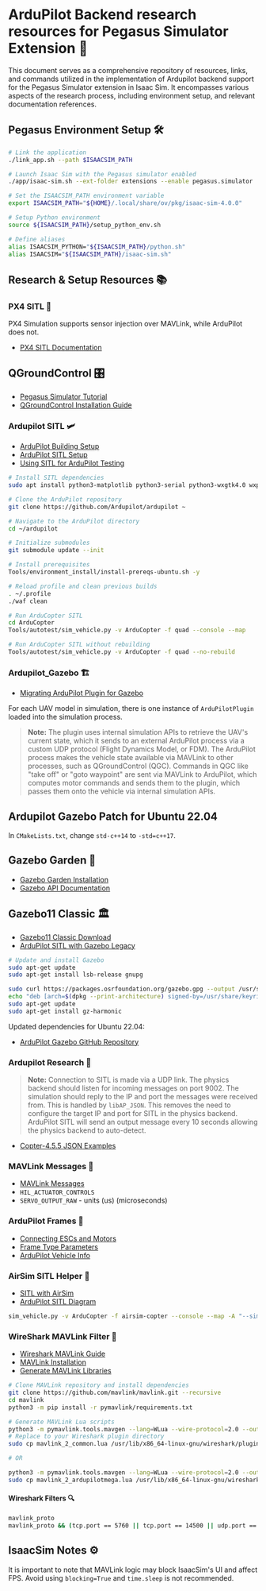 # ArduPilot Backend research resources for Pegasus Simulator Extension 🚀

This document serves as a comprehensive repository of resources, links, and commands utilized in the implementation of Ardupilot backend support for the Pegasus Simulator extension in Isaac Sim. It encompasses various aspects of the research process, including environment setup, and relevant documentation references.

## Pegasus Environment Setup 🛠️

```bash
# Link the application
./link_app.sh --path $ISAACSIM_PATH

# Launch Isaac Sim with the Pegasus simulator enabled
./app/isaac-sim.sh --ext-folder extensions --enable pegasus.simulator

# Set the ISAACSIM_PATH environment variable
export ISAACSIM_PATH="${HOME}/.local/share/ov/pkg/isaac-sim-4.0.0"

# Setup Python environment
source ${ISAACSIM_PATH}/setup_python_env.sh

# Define aliases
alias ISAACSIM_PYTHON="${ISAACSIM_PATH}/python.sh"
alias ISAACSIM="${ISAACSIM_PATH}/isaac-sim.sh"
```

## Research & Setup Resources 📚

### PX4 SITL 🚁

PX4 Simulation supports sensor injection over MAVLink, while ArduPilot does not.
- [PX4 SITL Documentation](https://docs.px4.io/main/en/simulation/#sitl-simulation-environment)

## QGroundControl 🎛️
- [Pegasus Simulator Tutorial](https://pegasussimulator.github.io/PegasusSimulator/source/tutorials/run_extension_mode.html)
- [QGroundControl Installation Guide](https://docs.qgroundcontrol.com/master/en/qgc-user-guide/getting_started/download_and_install.html)

### Ardupilot SITL 🛩️
- [ArduPilot Building Setup](https://ardupilot.org/dev/docs/building-setup-linux.html#building-setup-linux)
- [ArduPilot SITL Setup](https://ardupilot.org/dev/docs/setting-up-sitl-on-linux.html#setting-up-sitl-on-linux)
- [Using SITL for ArduPilot Testing](https://ardupilot.org/dev/docs/using-sitl-for-ardupilot-testing.html#using-sitl-for-ardupilot-testing)

```bash
# Install SITL dependencies
sudo apt install python3-matplotlib python3-serial python3-wxgtk4.0 wxpython-tools python3-lxml python3-scipy python3-opencv ccache gawk python3-pip python3-pexpect
```

```bash
# Clone the ArduPilot repository
git clone https://github.com/Ardupilot/ardupilot ~

# Navigate to the ArduPilot directory
cd ~/ardupilot

# Initialize submodules
git submodule update --init

# Install prerequisites
Tools/environment_install/install-prereqs-ubuntu.sh -y

# Reload profile and clean previous builds
. ~/.profile
./waf clean

# Run ArduCopter SITL
cd ArduCopter
Tools/autotest/sim_vehicle.py -v ArduCopter -f quad --console --map

# Run ArduCopter SITL without rebuilding
Tools/autotest/sim_vehicle.py -v ArduCopter -f quad --no-rebuild
```

### Ardupilot_Gazebo 🏗️

- [Migrating ArduPilot Plugin for Gazebo](https://github.com/gazebosim/gz-sim/blob/gz-sim8/tutorials/migrating_ardupilot_plugin.md?plain=1)

For each UAV model in simulation, there is one instance of `ArduPilotPlugin` loaded into the simulation process.

> **Note:** The plugin uses internal simulation APIs to retrieve the UAV's current state, which it sends to an external ArduPilot process via a custom UDP protocol (Flight Dynamics Model, or FDM). The ArduPilot process makes the vehicle state available via MAVLink to other processes, such as QGroundControl (QGC). Commands in QGC like "take off" or "goto waypoint" are sent via MAVLink to ArduPilot, which computes motor commands and sends them to the plugin, which passes them onto the vehicle via internal simulation APIs.

## Ardupilot Gazebo Patch for Ubuntu 22.04
In `CMakeLists.txt`, change `std-c++14` to `-std=c++17`.

## Gazebo Garden 🌱
- [Gazebo Garden Installation](https://gazebosim.org/docs/latest/install_ubuntu/)
- [Gazebo API Documentation](https://gazebosim.org/api/sim/8/install.html)

## Gazebo11 Classic 🏛️
- [Gazebo11 Classic Download](https://classic.gazebosim.org/download)
- [ArduPilot SITL with Gazebo Legacy](https://ardupilot.org/dev/docs/sitl-with-gazebo-legacy.html#sitl-with-gazebo-legacy)

```bash
# Update and install Gazebo
sudo apt-get update
sudo apt-get install lsb-release gnupg

sudo curl https://packages.osrfoundation.org/gazebo.gpg --output /usr/share/keyrings/pkgs-osrf-archive-keyring.gpg
echo "deb [arch=$(dpkg --print-architecture) signed-by=/usr/share/keyrings/pkgs-osrf-archive-keyring.gpg] http://packages.osrfoundation.org/gazebo/ubuntu-stable $(lsb_release -cs) main" | sudo tee /etc/apt/sources.list.d/gazebo-stable.list > /dev/null
sudo apt-get update
sudo apt-get install gz-harmonic
```

Updated dependencies for Ubuntu 22.04:
- [ArduPilot Gazebo GitHub Repository](https://github.com/JerichoGroup/ardupilot_gazebo/tree/gazebo11-ubuntu22)

### Ardupilot Research 🧪
> **Note:** Connection to SITL is made via a UDP link. The physics backend should listen for incoming messages on port 9002. The simulation should reply to the IP and port the messages were received from. This is handled by `libAP_JSON`. This removes the need to configure the target IP and port for SITL in the physics backend. ArduPilot SITL will send an output message every 10 seconds allowing the physics backend to auto-detect.

- [Copter-4.5.5 JSON Examples](https://github.com/ArduPilot/ardupilot/tree/0dbe9ed27fb28bfeee4063b5cf2634b851e6a690/libraries/SITL/examples/JSON)


### MAVLink Messages 📡
- [MAVLink Messages](https://mavlink.io/en/messages/common.html)
- `HIL_ACTUATOR_CONTROLS`
- `SERVO_OUTPUT_RAW` - units (us) (microseconds)

### ArduPilot Frames 📏
- [Connecting ESCs and Motors](https://ardupilot.org/copter/docs/connect-escs-and-motors.html)
- [Frame Type Parameters](https://ardupilot.org/copter/docs/parameters.html#frame-type)
- [ArduPilot Vehicle Info](https://github.com/ArduPilot/ardupilot/blob/master/Tools/autotest/pysim/vehicleinfo.py)

### AirSim SITL Helper 🦈
- [SITL with AirSim](https://ardupilot.org/dev/docs/sitl-with-airsim.html)
- [ArduPilot SITL Diagram](https://ardupilot.org/dev/_images/ArdupilotSoftwareintheLoopSITL.jpg)
```bash
sim_vehicle.py -v ArduCopter -f airsim-copter --console --map -A "--sim-port-in=9003 --sim-port-out=9002"
```

### WireShark MAVLink Filter 🦈
- [Wireshark MAVLink Guide](https://mavlink.io/en/guide/wireshark.html)
- [MAVLink Installation](https://mavlink.io/en/getting_started/installation.html)
- [Generate MAVLink Libraries](https://mavlink.io/en/getting_started/generate_libraries.html)

```bash
# Clone MAVLink repository and install dependencies
git clone https://github.com/mavlink/mavlink.git --recursive
cd mavlink
python3 -m pip install -r pymavlink/requirements.txt

# Generate MAVLink Lua scripts
python3 -m pymavlink.tools.mavgen --lang=WLua --wire-protocol=2.0 --output=mavlink_2_common message_definitions/v1.0/common.xml
# Replace to your Wireshark plugin directory
sudo cp mavlink_2_common.lua /usr/lib/x86_64-linux-gnu/wireshark/plugins/

# OR

python3 -m pymavlink.tools.mavgen --lang=WLua --wire-protocol=2.0 --output=mavlink_2_ardupilotmega message_definitions/v1.0/ardupilotmega.xml
sudo cp mavlink_2_ardupilotmega.lua /usr/lib/x86_64-linux-gnu/wireshark/plugins/
```

#### Wireshark Filters 🔍
```bash
mavlink_proto 
mavlink_proto && (tcp.port == 5760 || tcp.port == 14500 || udp.port == 5760 || udp.port == 14500)
```
## IsaacSim Notes ⚙️
It is important to note that MAVLink logic may block IsaacSim's UI and affect FPS. Avoid using `blocking=True` and `time.sleep` is not recommended.